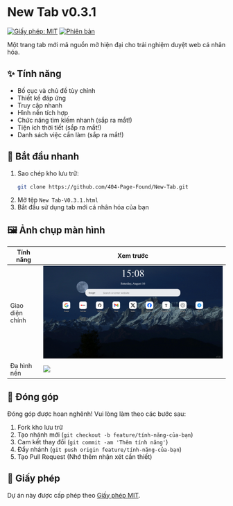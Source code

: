 # New Tab v0.3.1
[![Giấy phép: MIT](https://img.shields.io/badge/License-MIT-yellow.svg)](LICENSE)
[![Phiên bản](https://img.shields.io/badge/version-0.3.1-blue)]()

Một trang tab mới mã nguồn mở hiện đại cho trải nghiệm duyệt web cá nhân hóa.

## ✨ Tính năng
- Bố cục và chủ đề tùy chỉnh
- Thiết kế đáp ứng
- Truy cập nhanh
- Hình nền tích hợp
- Chức năng tìm kiếm nhanh (sắp ra mắt!)
- Tiện ích thời tiết (sắp ra mắt!)
- Danh sách việc cần làm (sắp ra mắt!)

## 🚀 Bắt đầu nhanh
1. Sao chép kho lưu trữ:
   ```bash
   git clone https://github.com/404-Page-Found/New-Tab.git
   ```
2. Mở tệp `New Tab-V0.3.1.html`
3. Bắt đầu sử dụng tab mới cá nhân hóa của bạn

## 🖼️ Ảnh chụp màn hình
| Tính năng | Xem trước |
|------|------|
| Giao diện chính | ![](../../images/New%20Tab_1.png) |
| Đa hình nền | ![](../../images/New%20Tab_2.png) |

## 👥 Đóng góp
Đóng góp được hoan nghênh! Vui lòng làm theo các bước sau:
1. Fork kho lưu trữ
2. Tạo nhánh mới (`git checkout -b feature/tính-năng-của-bạn`)
3. Cam kết thay đổi (`git commit -am 'Thêm tính năng'`)
4. Đẩy nhánh (`git push origin feature/tính-năng-của-bạn`)
5. Tạo Pull Request
(Nhớ thêm nhận xét cần thiết)

## 📄 Giấy phép
Dự án này được cấp phép theo [Giấy phép MIT](../../LICENSE).
